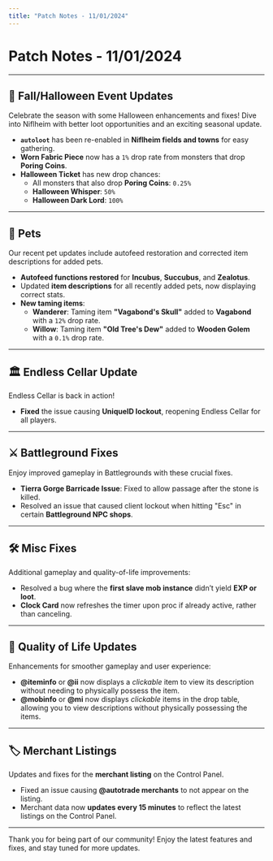 ```yaml
---
title: "Patch Notes - 11/01/2024"
---
```


# Patch Notes - 11/01/2024

---

## 🍂 **Fall/Halloween Event Updates**

Celebrate the season with some Halloween enhancements and fixes! Dive into Niflheim with better loot opportunities and an exciting seasonal update.

- **`autoloot`** has been re-enabled in **Niflheim fields and towns** for easy gathering.
- **Worn Fabric Piece** now has a `1%` drop rate from monsters that drop **Poring Coins**.
- **Halloween Ticket** has new drop chances:
  - All monsters that also drop **Poring Coins**: `0.25%`
  - **Halloween Whisper**: `50%`
  - **Halloween Dark Lord**: `100%`

---

## 🐾 **Pets**

Our recent pet updates include autofeed restoration and corrected item descriptions for added pets.

- **Autofeed functions restored** for **Incubus**, **Succubus**, and **Zealotus**.
- Updated **item descriptions** for all recently added pets, now displaying correct stats.
- **New taming items**:
  - **Wanderer**: Taming item **"Vagabond's Skull"** added to **Vagabond** with a `12%` drop rate.
  - **Willow**: Taming item **"Old Tree's Dew"** added to **Wooden Golem** with a `0.1%` drop rate.

---

## 🏛️ **Endless Cellar Update**

Endless Cellar is back in action!  
- **Fixed** the issue causing **UniqueID lockout**, reopening Endless Cellar for all players.

---

## ⚔️ **Battleground Fixes**

Enjoy improved gameplay in Battlegrounds with these crucial fixes.

- **Tierra Gorge Barricade Issue**: Fixed to allow passage after the stone is killed.
- Resolved an issue that caused client lockout when hitting "Esc" in certain **Battleground NPC shops**.

---

## 🛠️ **Misc Fixes**

Additional gameplay and quality-of-life improvements:

- Resolved a bug where the **first slave mob instance** didn’t yield **EXP or loot**.
- **Clock Card** now refreshes the timer upon proc if already active, rather than canceling.

---

## 🌟 **Quality of Life Updates**

Enhancements for smoother gameplay and user experience:

- **@iteminfo** or **@ii** now displays a *clickable* item to view its description without needing to physically possess the item.
- **@mobinfo** or **@mi** now displays *clickable* items in the drop table, allowing you to view descriptions without physically possessing the items.

---

## 🏷️ **Merchant Listings**

Updates and fixes for the **merchant listing** on the Control Panel.

- Fixed an issue causing **@autotrade merchants** to not appear on the listing.
- Merchant data now **updates every 15 minutes** to reflect the latest listings on the Control Panel.

---

Thank you for being part of our community! Enjoy the latest features and fixes, and stay tuned for more updates.

